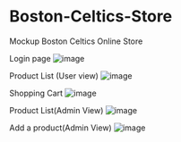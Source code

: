 # Boston-Celtics-Store
Mockup Boston Celtics Online Store

Login page
![image](https://user-images.githubusercontent.com/67385120/233503836-f7cde0fe-755f-41f0-b966-612a84f32f13.png)

Product List (User view)
![image](https://user-images.githubusercontent.com/67385120/233507333-48741397-6217-45ee-a88f-3f143901b066.png)

Shopping Cart
![image](https://user-images.githubusercontent.com/67385120/233507415-f96e3181-18ff-44d1-8eb9-c583be3f08d8.png)

Product List(Admin View)
![image](https://user-images.githubusercontent.com/67385120/233507525-0dd92187-8aa7-491b-ade9-fe4b1e2e9d58.png)

Add a product(Admin View)
![image](https://user-images.githubusercontent.com/67385120/233507606-bdfa1297-a9c9-4922-a945-8a8fc67c7afb.png)


